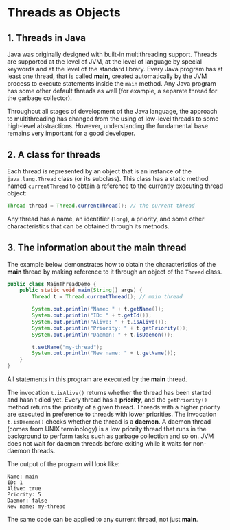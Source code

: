 # Threads as Objects

## 1. Threads in Java

Java was originally designed with built-in multithreading support. Threads are supported at the level of JVM, at the level of language by special keywords and at the level of the standard library. Every Java program has at least one thread, that is called **main**, created automatically by the JVM process to execute statements inside the `main` method. Any Java program has some other default threads as well (for example, a separate thread for the garbage collector).

Throughout all stages of development of the Java language, the approach to multithreading has changed from the using of low-level threads to some high-level abstractions. However, understanding the fundamental base remains very important for a good developer.

## 2. A class for threads

Each thread is represented by an object that is an instance of the `java.lang.Thread` class (or its subclass). This class has a static method named `currentThread` to obtain a reference to the currently executing thread object:

```java
Thread thread = Thread.currentThread(); // the current thread
```

Any thread has a name, an identifier (`long`), a priority, and some other characteristics that can be obtained through its methods.

## 3. The information about the main thread

The example below demonstrates how to obtain the characteristics of the **main** thread by making reference to it through an object of the `Thread` class.
```java
public class MainThreadDemo {
    public static void main(String[] args) {
        Thread t = Thread.currentThread(); // main thread

        System.out.println("Name: " + t.getName());
        System.out.println("ID: " + t.getId());
        System.out.println("Alive: " + t.isAlive());
        System.out.println("Priority: " + t.getPriority());
        System.out.println("Daemon: " + t.isDaemon());

        t.setName("my-thread");
        System.out.println("New name: " + t.getName());
    }
}
```

All statements in this program are executed by the **main** thread.


The invocation `t.isAlive()` returns whether the thread has been started and hasn't died yet. Every thread has a **priority**, and the `getPriority()` method returns the priority of a given thread. Threads with a higher priority are executed in preference to threads with lower priorities. The invocation `t.isDaemon()` checks whether the thread is a **daemon**. A daemon thread (comes from UNIX terminology) is a low priority thread that runs in the background to perform tasks such as garbage collection and so on. JVM does not wait for daemon threads before exiting while it waits for non-daemon threads.

The output of the program will look like:
```
Name: main
ID: 1
Alive: true
Priority: 5
Daemon: false
New name: my-thread
```

The same code can be applied to any current thread, not just **main**.
